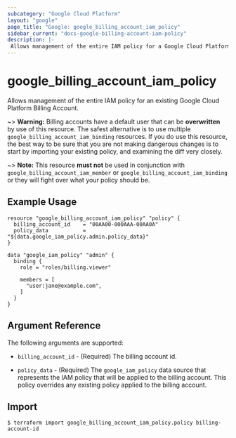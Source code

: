 ```yaml
---
subcategory: "Google Cloud Platform"
layout: "google"
page_title: "Google: google_billing_account_iam_policy"
sidebar_current: "docs-google-billing-account-iam-policy"
description: |-
 Allows management of the entire IAM policy for a Google Cloud Platform Billing Account.
---
```


# google\_billing\_account\_iam\_policy

Allows management of the entire IAM policy for an existing Google Cloud Platform Billing Account.

~> **Warning:** Billing accounts have a default user that can be **overwritten**
by use of this resource. The safest alternative is to use multiple `google_billing_account_iam_binding`
   resources. If you do use this resource, the best way to be sure that you are
   not making dangerous changes is to start by importing your existing policy,
   and examining the diff very closely.

~> **Note:** This resource __must not__ be used in conjunction with
   `google_billing_account_iam_member` or `google_billing_account_iam_binding`
   or they will fight over what your policy should be.

## Example Usage

```hcl
resource "google_billing_account_iam_policy" "policy" {
  billing_account_id    = "00AA00-000AAA-00AA0A"
  policy_data           = "${data.google_iam_policy.admin.policy_data}"
}

data "google_iam_policy" "admin" {
  binding {
    role = "roles/billing.viewer"

    members = [
      "user:jane@example.com",
    ]
  }
}
```

## Argument Reference

The following arguments are supported:

* `billing_account_id` - (Required) The billing account id.

* `policy_data` - (Required) The `google_iam_policy` data source that represents
    the IAM policy that will be applied to the billing account. This policy overrides any existing
    policy applied to the billing account.

## Import

```
$ terraform import google_billing_account_iam_policy.policy billing-account-id
```
